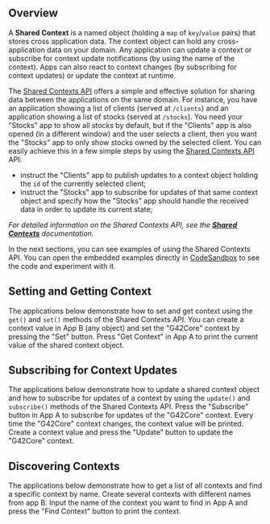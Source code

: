 ## Overview

A **Shared Context** is a named object (holding a `map` of `key`/`value` pairs) that stores cross application data. The context object can hold any cross-application data on your domain. Any application can update a context or subscribe for context update notifications (by using the name of the context). Apps can also react to context changes (by subscribing for context updates) or update the context at runtime.

The [Shared Contexts API](../../../reference/core/latest/shared%20contexts/index.html) offers a simple and effective solution for sharing data between the applications on the same domain. For instance, you have an application showing a list of clients (served at `/clients`) and an application showing a list of stocks (served at `/stocks`). You need your "Stocks" app to show all stocks by default, but if the "Clients" app is also opened (in a different window) and the user selects a client, then you want the "Stocks" app to only show stocks owned by the selected client. You can easily achieve this in a few simple steps by using the [Shared Contexts API](../../../reference/core/latest/shared%20contexts/index.html) API:

- instruct the "Clients" app to publish updates to a context object holding the `id` of the currently selected client;
- instruct the "Stocks" app to subscribe for updates of that same context object and specify how the "Stocks" app should handle the received data in order to update its current state;

*For detailed information on the Shared Contexts API, see the [**Shared Contexts**](../../../glue42-concepts/data-sharing-between-apps/shared-contexts/javascript/index.html) documentation.*

In the next sections, you can see examples of using the Shared Contexts API. You can open the embedded examples directly in [CodeSandbox](https://codesandbox.io) to see the code and experiment with it. 

## Setting and Getting Context

The applications below demonstrate how to set and get context using the `get()` and `set()` methods of the Shared Contexts API. You can create a context value in App B (any object) and set the "G42Core" context by pressing the "Set" button. Press "Get Context" in App A to print the current value of the shared context object.

<!-- example 14 -->

## Subscribing for Context Updates

The applications below demonstrate how to update a shared context object and how to subscribe for updates of a context by using the `update()` and `subscribe()` methods of the Shared Contexts API. Press the "Subscribe" button in App A to subscribe for updates of the "G42Core" context. Every time the "G42Core" context changes, the context value will be printed. Create a context value and press the "Update" button to update the "G42Core" context.

<!-- example 15 -->

## Discovering Contexts

The applications below demonstrate how to get a list of all contexts and find a specific context by name. Create several contexts with different names from app B. Input the name of the context you want to find in App A and press the "Find Context" button to print the context.

<!-- example 16 -->